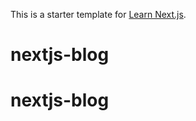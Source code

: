 This is a starter template for [Learn Next.js](https://nextjs.org/learn).
# nextjs-blog
# nextjs-blog
